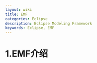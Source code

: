 ```yaml
---
layout: wiki
title: EMF
categories: Eclipse
description: Eclipse Modeling Framework
keywords: Eclipse, EMF
---
```


# 1.EMF介绍

